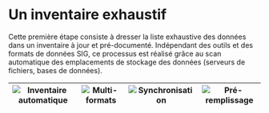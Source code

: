 # Un inventaire exhaustif

Cette première étape consiste à dresser la liste exhaustive des données dans un inventaire à jour et pré-documenté. Indépendant des outils et des formats de données SIG, ce processus est réalisé grâce au scan automatique des emplacements de stockage des données (serveurs de fichiers, bases de données).

| ![Inventaire automatique](/fr/images/icone_inventaire_bleu_140px.png "Inventaire automatique") | ![Multi-formats](/fr/images/icone_multiformats_bleu_140px.png "Interopérabilité des formats") | ![Synchronisation](/fr/images/icone_synchronisation_bleu_140px.png "Mises à jour automatiques") | ![Pré-remplissage](/fr/images/icone_metadonnees_bleu_140px.png "Pré-remplissage des métadonnées") |
| :--: | :--: | :--: | :--: |

